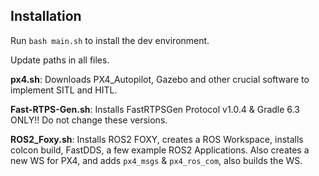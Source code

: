 ## Installation

Run ```bash main.sh``` to install the dev environment.

Update paths in all files.

**px4.sh**: Downloads PX4_Autopilot, Gazebo and other crucial software to implement SITL and HITL.

**Fast-RTPS-Gen.sh**: Installs FastRTPSGen Protocol v1.0.4 & Gradle 6.3 ONLY!! Do not change these versions.

**ROS2_Foxy.sh**: Installs ROS2 FOXY, creates a ROS Workspace, installs colcon build, FastDDS, a few example ROS2 Applications. Also creates a new WS for PX4, and adds `px4_msgs` & `px4_ros_com`, also builds the WS. 